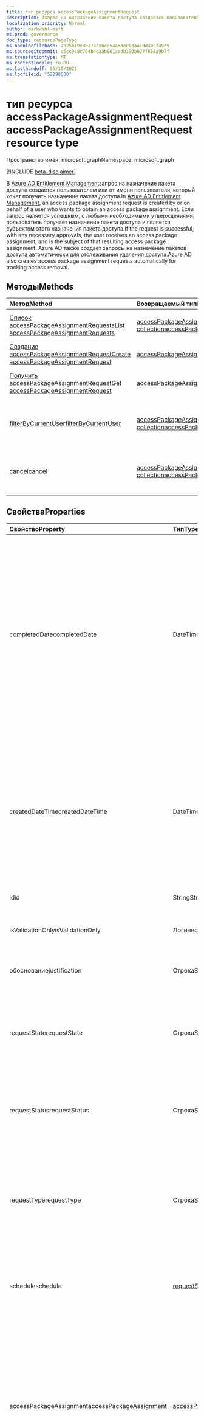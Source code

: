 ```yaml
---
title: тип ресурса accessPackageAssignmentRequest
description: Запрос на назначение пакета доступа создается пользователем, который хочет получить назначение пакета доступа.
localization_priority: Normal
author: markwahl-msft
ms.prod: governance
doc_type: resourcePageType
ms.openlocfilehash: 7825b19e80274c8bcd54a5d8d03aa1dd40cf49c9
ms.sourcegitcommit: c5cc948c764b4daab861aadb390b827f658a9b7f
ms.translationtype: MT
ms.contentlocale: ru-RU
ms.lasthandoff: 05/10/2021
ms.locfileid: "52298500"
---
```

# <a name="accesspackageassignmentrequest-resource-type"></a><span data-ttu-id="88d6f-103">тип ресурса accessPackageAssignmentRequest</span><span class="sxs-lookup"><span data-stu-id="88d6f-103">accessPackageAssignmentRequest resource type</span></span>

<span data-ttu-id="88d6f-104">Пространство имен: microsoft.graph</span><span class="sxs-lookup"><span data-stu-id="88d6f-104">Namespace: microsoft.graph</span></span>

[!INCLUDE [beta-disclaimer](../../includes/beta-disclaimer.md)]

<span data-ttu-id="88d6f-105">В [Azure AD Entitlement Management](entitlementmanagement-root.md)запрос на назначение пакета доступа создается пользователем или от имени пользователя, который хочет получить назначение пакета доступа.</span><span class="sxs-lookup"><span data-stu-id="88d6f-105">In [Azure AD Entitlement Management](entitlementmanagement-root.md), an access package assignment request is created by or on behalf of a user who wants to obtain an access package assignment.</span></span> <span data-ttu-id="88d6f-106">Если запрос является успешным, с любыми необходимыми утверждениями, пользователь получает назначение пакета доступа и является субъектом этого назначения пакета доступа.</span><span class="sxs-lookup"><span data-stu-id="88d6f-106">If the request is successful, with any necessary approvals, the user receives an access package assignment, and is the subject of that resulting access package assignment.</span></span>  <span data-ttu-id="88d6f-107">Azure AD также создает запросы на назначение пакетов доступа автоматически для отслеживания удаления доступа.</span><span class="sxs-lookup"><span data-stu-id="88d6f-107">Azure AD also creates access package assignment requests automatically for tracking access removal.</span></span>

## <a name="methods"></a><span data-ttu-id="88d6f-108">Методы</span><span class="sxs-lookup"><span data-stu-id="88d6f-108">Methods</span></span>

| <span data-ttu-id="88d6f-109">Метод</span><span class="sxs-lookup"><span data-stu-id="88d6f-109">Method</span></span>       | <span data-ttu-id="88d6f-110">Возвращаемый тип</span><span class="sxs-lookup"><span data-stu-id="88d6f-110">Return Type</span></span> | <span data-ttu-id="88d6f-111">Описание</span><span class="sxs-lookup"><span data-stu-id="88d6f-111">Description</span></span> |
|:-------------|:------------|:------------|
| [<span data-ttu-id="88d6f-112">Список accessPackageAssignmentRequests</span><span class="sxs-lookup"><span data-stu-id="88d6f-112">List accessPackageAssignmentRequests</span></span>](../api/accesspackageassignmentrequest-list.md) | <span data-ttu-id="88d6f-113">[accessPackageAssignmentRequest collection](accesspackageassignmentrequest.md)</span><span class="sxs-lookup"><span data-stu-id="88d6f-113">[accessPackageAssignmentRequest](accesspackageassignmentrequest.md) collection</span></span> | <span data-ttu-id="88d6f-114">Извлечение списка **объектов accesspackageassignmentrequest.**</span><span class="sxs-lookup"><span data-stu-id="88d6f-114">Retrieve a list of **accesspackageassignmentrequest** objects.</span></span> |
| [<span data-ttu-id="88d6f-115">Создание accessPackageAssignmentRequest</span><span class="sxs-lookup"><span data-stu-id="88d6f-115">Create accessPackageAssignmentRequest</span></span>](../api/accesspackageassignmentrequest-post.md) | [<span data-ttu-id="88d6f-116">accessPackageAssignmentRequest</span><span class="sxs-lookup"><span data-stu-id="88d6f-116">accessPackageAssignmentRequest</span></span>](accesspackageassignmentrequest.md) | <span data-ttu-id="88d6f-117">Создание нового **accessPackageAssignmentRequest**.</span><span class="sxs-lookup"><span data-stu-id="88d6f-117">Create a new **accessPackageAssignmentRequest**.</span></span> |
| [<span data-ttu-id="88d6f-118">Получить accessPackageAssignmentRequest</span><span class="sxs-lookup"><span data-stu-id="88d6f-118">Get accessPackageAssignmentRequest</span></span>](../api/accesspackageassignmentrequest-get.md) | [<span data-ttu-id="88d6f-119">accessPackageAssignmentRequest</span><span class="sxs-lookup"><span data-stu-id="88d6f-119">accessPackageAssignmentRequest</span></span>](accesspackageassignmentrequest.md) | <span data-ttu-id="88d6f-120">Чтение свойств и связей объекта **accessPackageAssignmentRequest.**</span><span class="sxs-lookup"><span data-stu-id="88d6f-120">Read properties and relationships of an **accessPackageAssignmentRequest** object.</span></span> |
|[<span data-ttu-id="88d6f-121">filterByCurrentUser</span><span class="sxs-lookup"><span data-stu-id="88d6f-121">filterByCurrentUser</span></span>](../api/accesspackageassignmentrequest-filterbycurrentuser.md)|<span data-ttu-id="88d6f-122">[accessPackageAssignmentRequest collection](../resources/accesspackageassignmentrequest.md)</span><span class="sxs-lookup"><span data-stu-id="88d6f-122">[accessPackageAssignmentRequest](../resources/accesspackageassignmentrequest.md) collection</span></span>|<span data-ttu-id="88d6f-123">Извлечение списка **объектов accessPackageAssignmentRequest,** фильтруемых на входе пользователя.</span><span class="sxs-lookup"><span data-stu-id="88d6f-123">Retrieve the list of **accessPackageAssignmentRequest** objects filtered on the signed-in user.</span></span>|
|[<span data-ttu-id="88d6f-124">cancel</span><span class="sxs-lookup"><span data-stu-id="88d6f-124">cancel</span></span>](../api/accesspackageassignmentrequest-cancel.md)|<span data-ttu-id="88d6f-125">[accessPackageAssignmentRequest collection](../resources/accesspackageassignmentrequest.md)</span><span class="sxs-lookup"><span data-stu-id="88d6f-125">[accessPackageAssignmentRequest](../resources/accesspackageassignmentrequest.md) collection</span></span>|<span data-ttu-id="88d6f-126">Отмена **объекта accessPackageAssignmentRequest,** который находится в отменяемом состоянии.</span><span class="sxs-lookup"><span data-stu-id="88d6f-126">Cancel an **accessPackageAssignmentRequest** object that is in a cancellable state.</span></span>|

## <a name="properties"></a><span data-ttu-id="88d6f-127">Свойства</span><span class="sxs-lookup"><span data-stu-id="88d6f-127">Properties</span></span>

| <span data-ttu-id="88d6f-128">Свойство</span><span class="sxs-lookup"><span data-stu-id="88d6f-128">Property</span></span>     | <span data-ttu-id="88d6f-129">Тип</span><span class="sxs-lookup"><span data-stu-id="88d6f-129">Type</span></span>        | <span data-ttu-id="88d6f-130">Описание</span><span class="sxs-lookup"><span data-stu-id="88d6f-130">Description</span></span> |
|:-------------|:------------|:------------|
|<span data-ttu-id="88d6f-131">completedDate</span><span class="sxs-lookup"><span data-stu-id="88d6f-131">completedDate</span></span>|<span data-ttu-id="88d6f-132">DateTimeOffset</span><span class="sxs-lookup"><span data-stu-id="88d6f-132">DateTimeOffset</span></span>|<span data-ttu-id="88d6f-133">Дата окончания обработки , успешной или неудачной, запроса.</span><span class="sxs-lookup"><span data-stu-id="88d6f-133">The date of the end of processing, either successful or failure, of a request.</span></span> <span data-ttu-id="88d6f-134">Тип Timestamp представляет сведения о времени и дате с использованием формата ISO 8601 (всегда применяется формат UTC).</span><span class="sxs-lookup"><span data-stu-id="88d6f-134">The Timestamp type represents date and time information using ISO 8601 format and is always in UTC time.</span></span> <span data-ttu-id="88d6f-135">Например, значение полуночи 1 января 2014 г. в формате UTC: `2014-01-01T00:00:00Z`.</span><span class="sxs-lookup"><span data-stu-id="88d6f-135">For example, midnight UTC on Jan 1, 2014 is `2014-01-01T00:00:00Z`.</span></span> <span data-ttu-id="88d6f-136">Только для чтения.</span><span class="sxs-lookup"><span data-stu-id="88d6f-136">Read-only.</span></span>|
|<span data-ttu-id="88d6f-137">createdDateTime</span><span class="sxs-lookup"><span data-stu-id="88d6f-137">createdDateTime</span></span>|<span data-ttu-id="88d6f-138">DateTimeOffset</span><span class="sxs-lookup"><span data-stu-id="88d6f-138">DateTimeOffset</span></span>|<span data-ttu-id="88d6f-139">Тип Timestamp представляет сведения о времени и дате с использованием формата ISO 8601 (всегда применяется формат UTC).</span><span class="sxs-lookup"><span data-stu-id="88d6f-139">The Timestamp type represents date and time information using ISO 8601 format and is always in UTC time.</span></span> <span data-ttu-id="88d6f-140">Например, значение полуночи 1 января 2014 г. в формате UTC: `2014-01-01T00:00:00Z`.</span><span class="sxs-lookup"><span data-stu-id="88d6f-140">For example, midnight UTC on Jan 1, 2014 is `2014-01-01T00:00:00Z`.</span></span> <span data-ttu-id="88d6f-141">Только для чтения.</span><span class="sxs-lookup"><span data-stu-id="88d6f-141">Read-only.</span></span>|
|<span data-ttu-id="88d6f-142">id</span><span class="sxs-lookup"><span data-stu-id="88d6f-142">id</span></span>|<span data-ttu-id="88d6f-143">String</span><span class="sxs-lookup"><span data-stu-id="88d6f-143">String</span></span>| <span data-ttu-id="88d6f-144">Только для чтения.</span><span class="sxs-lookup"><span data-stu-id="88d6f-144">Read-only.</span></span>|
|<span data-ttu-id="88d6f-145">isValidationOnly</span><span class="sxs-lookup"><span data-stu-id="88d6f-145">isValidationOnly</span></span>|<span data-ttu-id="88d6f-146">Логический</span><span class="sxs-lookup"><span data-stu-id="88d6f-146">Boolean</span></span>|<span data-ttu-id="88d6f-147">True, если запрос не обрабатывается для назначения.</span><span class="sxs-lookup"><span data-stu-id="88d6f-147">True if the request is not to be processed for assignment.</span></span>|
|<span data-ttu-id="88d6f-148">обоснование</span><span class="sxs-lookup"><span data-stu-id="88d6f-148">justification</span></span>|<span data-ttu-id="88d6f-149">Строка</span><span class="sxs-lookup"><span data-stu-id="88d6f-149">String</span></span>|<span data-ttu-id="88d6f-150">Предоставлено обоснование запроса.</span><span class="sxs-lookup"><span data-stu-id="88d6f-150">The requestor's supplied justification.</span></span>|
|<span data-ttu-id="88d6f-151">requestState</span><span class="sxs-lookup"><span data-stu-id="88d6f-151">requestState</span></span>|<span data-ttu-id="88d6f-152">Строка</span><span class="sxs-lookup"><span data-stu-id="88d6f-152">String</span></span>|<span data-ttu-id="88d6f-153">Один `PendingApproval` из `Canceled` , , , , , или  `Denied` `Delivering` `Delivered` `PartiallyDelivered` `Submitted` `Scheduled` .</span><span class="sxs-lookup"><span data-stu-id="88d6f-153">One of `PendingApproval`, `Canceled`,  `Denied`, `Delivering`, `Delivered`, `PartiallyDelivered`, `Submitted` or `Scheduled`.</span></span> <span data-ttu-id="88d6f-154">Только для чтения.</span><span class="sxs-lookup"><span data-stu-id="88d6f-154">Read-only.</span></span>|
|<span data-ttu-id="88d6f-155">requestStatus</span><span class="sxs-lookup"><span data-stu-id="88d6f-155">requestStatus</span></span>|<span data-ttu-id="88d6f-156">Строка</span><span class="sxs-lookup"><span data-stu-id="88d6f-156">String</span></span>|<span data-ttu-id="88d6f-157">Дополнительные сведения о состоянии обработки запросов.</span><span class="sxs-lookup"><span data-stu-id="88d6f-157">More information on the request processing status.</span></span> <span data-ttu-id="88d6f-158">Только для чтения.</span><span class="sxs-lookup"><span data-stu-id="88d6f-158">Read-only.</span></span>|
|<span data-ttu-id="88d6f-159">requestType</span><span class="sxs-lookup"><span data-stu-id="88d6f-159">requestType</span></span>|<span data-ttu-id="88d6f-160">Строка</span><span class="sxs-lookup"><span data-stu-id="88d6f-160">String</span></span>|<span data-ttu-id="88d6f-161">Один `UserAdd` из `UserRemove` , , или `AdminAdd` `AdminRemove` `SystemRemove` .</span><span class="sxs-lookup"><span data-stu-id="88d6f-161">One of `UserAdd`, `UserRemove`, `AdminAdd`, `AdminRemove` or `SystemRemove`.</span></span> <span data-ttu-id="88d6f-162">Запрос от самого пользователя будет иметь requestType или `UserAdd` `UserRemove` .</span><span class="sxs-lookup"><span data-stu-id="88d6f-162">A request from the user themselves would have requestType of `UserAdd` or `UserRemove`.</span></span> <span data-ttu-id="88d6f-163">Только для чтения.</span><span class="sxs-lookup"><span data-stu-id="88d6f-163">Read-only.</span></span>|
|<span data-ttu-id="88d6f-164">schedule</span><span class="sxs-lookup"><span data-stu-id="88d6f-164">schedule</span></span>|[<span data-ttu-id="88d6f-165">requestSchedule</span><span class="sxs-lookup"><span data-stu-id="88d6f-165">requestSchedule</span></span>](requestschedule.md)| <span data-ttu-id="88d6f-166">Диапазон дат, которые должен быть назначен запросчику.</span><span class="sxs-lookup"><span data-stu-id="88d6f-166">The range of dates that access is to be assigned to the requestor.</span></span> <span data-ttu-id="88d6f-167">Только для чтения.</span><span class="sxs-lookup"><span data-stu-id="88d6f-167">Read-only.</span></span>|
|<span data-ttu-id="88d6f-168">accessPackageAssignment</span><span class="sxs-lookup"><span data-stu-id="88d6f-168">accessPackageAssignment</span></span>|[<span data-ttu-id="88d6f-169">accessPackageAssignment</span><span class="sxs-lookup"><span data-stu-id="88d6f-169">accessPackageAssignment</span></span>](accesspackageassignment.md)| <span data-ttu-id="88d6f-170">Для requestType или , это назначение пакета `UserAdd` `AdminAdd` доступа, запрашиваемого для создания.</span><span class="sxs-lookup"><span data-stu-id="88d6f-170">For a requestType of `UserAdd` or `AdminAdd`, this is an access package assignment requested to be created.</span></span>  <span data-ttu-id="88d6f-171">Для requestType или , это свойство существующего `UserRemove` `AdminRemove` `SystemRemove` `id` назначения, которые будут удалены.</span><span class="sxs-lookup"><span data-stu-id="88d6f-171">For a requestType of `UserRemove`, `AdminRemove` or `SystemRemove`, this has the `id` property of an existing assignment to be removed.</span></span>|
|<span data-ttu-id="88d6f-172">ответы</span><span class="sxs-lookup"><span data-stu-id="88d6f-172">answers</span></span>|<span data-ttu-id="88d6f-173">[коллекция accessPackageAnswer](accesspackageanswer.md)</span><span class="sxs-lookup"><span data-stu-id="88d6f-173">[accessPackageAnswer](accesspackageanswer.md) collection</span></span>|<span data-ttu-id="88d6f-174">Ответы, предоставленные запрашивателем для [доступа кPackageQuestions,](accesspackagequestion.md) заданные им во время запроса.</span><span class="sxs-lookup"><span data-stu-id="88d6f-174">Answers provided by the requestor to [accessPackageQuestions](accesspackagequestion.md) asked of them at the time of request.</span></span>|

## <a name="relationships"></a><span data-ttu-id="88d6f-175">Связи</span><span class="sxs-lookup"><span data-stu-id="88d6f-175">Relationships</span></span>

| <span data-ttu-id="88d6f-176">Связь</span><span class="sxs-lookup"><span data-stu-id="88d6f-176">Relationship</span></span> | <span data-ttu-id="88d6f-177">Тип</span><span class="sxs-lookup"><span data-stu-id="88d6f-177">Type</span></span>        | <span data-ttu-id="88d6f-178">Описание</span><span class="sxs-lookup"><span data-stu-id="88d6f-178">Description</span></span> |
|:-------------|:------------|:------------|
|<span data-ttu-id="88d6f-179">accessPackage</span><span class="sxs-lookup"><span data-stu-id="88d6f-179">accessPackage</span></span>|[<span data-ttu-id="88d6f-180">accessPackage</span><span class="sxs-lookup"><span data-stu-id="88d6f-180">accessPackage</span></span>](../resources/accesspackage.md)|<span data-ttu-id="88d6f-181">Пакет доступа, связанный с accessPackageAssignmentRequest.</span><span class="sxs-lookup"><span data-stu-id="88d6f-181">The access package associated with the accessPackageAssignmentRequest.</span></span> <span data-ttu-id="88d6f-182">Пакет доступа определяет коллекции ролей ресурсов и политики получения доступа к этим ресурсам для одного или более пользователей.</span><span class="sxs-lookup"><span data-stu-id="88d6f-182">An access package defines the collections of resource roles and the policies for how one or more users can get access to those resources.</span></span> <span data-ttu-id="88d6f-183">Только для чтения.</span><span class="sxs-lookup"><span data-stu-id="88d6f-183">Read-only.</span></span> <span data-ttu-id="88d6f-184">Допускается значение null.</span><span class="sxs-lookup"><span data-stu-id="88d6f-184">Nullable.</span></span>|
|<span data-ttu-id="88d6f-185">запросчик</span><span class="sxs-lookup"><span data-stu-id="88d6f-185">requestor</span></span>|[<span data-ttu-id="88d6f-186">accessPackageSubject</span><span class="sxs-lookup"><span data-stu-id="88d6f-186">accessPackageSubject</span></span>](accesspackagesubject.md)| <span data-ttu-id="88d6f-187">Субъекту, который запрашивал или, если прямое назначение, было назначено.</span><span class="sxs-lookup"><span data-stu-id="88d6f-187">The subject who requested or, if a direct assignment, was assigned.</span></span> <span data-ttu-id="88d6f-188">Только для чтения.</span><span class="sxs-lookup"><span data-stu-id="88d6f-188">Read-only.</span></span> <span data-ttu-id="88d6f-189">Допускается значение null.</span><span class="sxs-lookup"><span data-stu-id="88d6f-189">Nullable.</span></span>|


## <a name="json-representation"></a><span data-ttu-id="88d6f-190">Представление JSON</span><span class="sxs-lookup"><span data-stu-id="88d6f-190">JSON representation</span></span>

<span data-ttu-id="88d6f-191">Ниже указано представление ресурса в формате JSON.</span><span class="sxs-lookup"><span data-stu-id="88d6f-191">The following is a JSON representation of the resource.</span></span>

<!-- {
  "blockType": "resource",
  "optionalProperties": [

  ],
  "@odata.type": "microsoft.graph.accessPackageAssignmentRequest",
  "keyProperty": "id"
}-->

```json
{
    "createdDateTime": "string",
    "completedDate": "string",
    "id": "string",
    "requestType": "string",
    "requestState": "string",
    "requestStatus": "string",
    "isValidationOnly": false,
    "justification": "string",
    "answers": [{
        "@odata.type": "#microsoft.graph.accessPackageAnswerString",
        "value": "string",
        "answeredQuestion": {
            "id": "string",
            "text": {
                "defaultText": "string",
                "localizedTexts": [{
                    "text": "string",
                    "languageCode": "string"
                }]
            },
            "isRequired": true,
            "@odata.type": "#microsoft.graph.accessPackageTextInputQuestion",
            "isSingleLineQuestion": true
        }
    }]
}
```

<!-- uuid: 16cd6b66-4b1a-43a1-adaf-3a886856ed98
2019-02-04 14:57:30 UTC -->
<!-- {
  "type": "#page.annotation",
  "description": "accessPackageAssignmentRequest resource",
  "keywords": "",
  "section": "documentation",
  "tocPath": ""
}-->

